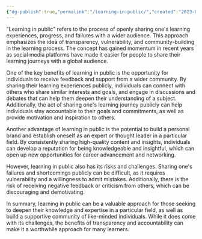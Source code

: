 ```yaml
---
{"dg-publish":true,"permalink":"/learning-in-public/","created":"2023-03-19T16:30:38.669-04:00","updated":"2023-04-06T15:46:08.040-04:00"}
---
```


"Learning in public" refers to the process of openly sharing one's learning experiences, progress, and failures with a wider audience. This approach emphasizes the idea of transparency, vulnerability, and community-building in the learning process. The concept has gained momentum in recent years as social media platforms have made it easier for people to share their learning journeys with a global audience.

One of the key benefits of learning in public is the opportunity for individuals to receive feedback and support from a wider community. By sharing their learning experiences publicly, individuals can connect with others who share similar interests and goals, and engage in discussions and debates that can help them deepen their understanding of a subject. Additionally, the act of sharing one's learning journey publicly can help individuals stay accountable to their goals and commitments, as well as provide motivation and inspiration to others.

Another advantage of learning in public is the potential to build a personal brand and establish oneself as an expert or thought leader in a particular field. By consistently sharing high-quality content and insights, individuals can develop a reputation for being knowledgeable and insightful, which can open up new opportunities for career advancement and networking.

However, learning in public also has its risks and challenges. Sharing one's failures and shortcomings publicly can be difficult, as it requires vulnerability and a willingness to admit mistakes. Additionally, there is the risk of receiving negative feedback or criticism from others, which can be discouraging and demotivating.

In summary, learning in public can be a valuable approach for those seeking to deepen their knowledge and expertise in a particular field, as well as build a supportive community of like-minded individuals. While it does come with its challenges, the benefits of transparency and accountability can make it a worthwhile approach for many learners.
